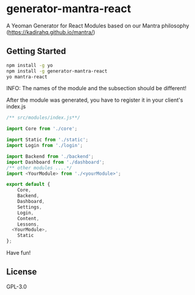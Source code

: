 # generator-mantra-react
A Yeoman Generator for React Modules based on our Mantra philosophy (https://kadirahq.github.io/mantra/)

## Getting Started

```bash
npm install -g yo
npm install -g generator-mantra-react
yo mantra-react
```

INFO: The names of the module and the subsection should be different!

After the module was generated, you have to register it in your client's index.js

```js
/** src/modules/index.js**/

import Core from './core';

import Static from './static';
import Login from './login';

import Backend from './backend';
import Dashboard from './dashboard';
/** other modules ....*/
import <YourModule> from './<yourModule>';

export default {
	Core,
	Backend,
	Dashboard,
	Settings,
	Login,
	Content,
	Lessons,
  <YourModule>,
    Static
};

```

Have fun!

## License

GPL-3.0
